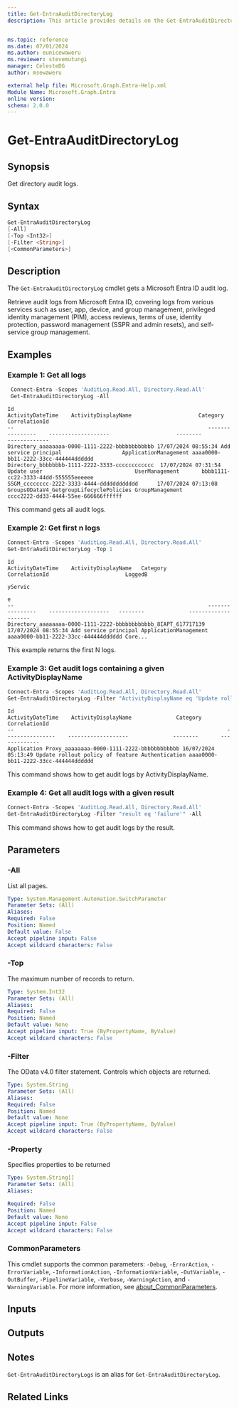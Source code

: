 ```yaml
---
title: Get-EntraAuditDirectoryLog
description: This article provides details on the Get-EntraAuditDirectoryLog command.


ms.topic: reference
ms.date: 07/01/2024
ms.author: eunicewaweru
ms.reviewer: stevemutungi
manager: CelesteDG
author: msewaweru

external help file: Microsoft.Graph.Entra-Help.xml
Module Name: Microsoft.Graph.Entra
online version:
schema: 2.0.0
---
```


# Get-EntraAuditDirectoryLog

## Synopsis

Get directory audit logs.

## Syntax

```powershell
Get-EntraAuditDirectoryLog 
[-All] 
[-Top <Int32>] 
[-Filter <String>] 
[<CommonParameters>]
```

## Description

The `Get-EntraAuditDirectoryLog` cmdlet gets a Microsoft Entra ID audit log.

Retrieve audit logs from Microsoft Entra ID, covering logs from various services such as user, app, device, and group management, privileged identity management (PIM), access reviews, terms of use, identity protection, password management (SSPR and admin resets), and self-service group management.

## Examples

### Example 1: Get all logs

```powershell
 Connect-Entra -Scopes 'AuditLog.Read.All, Directory.Read.All'
 Get-EntraAuditDirectoryLog -All  
```

```Output
Id                                                             ActivityDateTime    ActivityDisplayName                     Category              CorrelationId
--                                                             ----------------    -------------------                     --------              -------------
Directory_aaaaaaaa-0000-1111-2222-bbbbbbbbbbbb 17/07/2024 08:55:34 Add service principal                   ApplicationManagement aaaa0000-bb11-2222-33cc-444444dddddd
Directory_bbbbbbbb-1111-2222-3333-cccccccccccc  17/07/2024 07:31:54 Update user                             UserManagement       bbbb1111-cc22-3333-44dd-555555eeeeee
SSGM_cccccccc-2222-3333-4444-dddddddddddd      17/07/2024 07:13:08 GroupsODataV4_GetgroupLifecyclePolicies GroupManagement       cccc2222-dd33-4444-55ee-666666ffffff

```

This command gets all audit logs.

### Example 2: Get first n logs

```powershell
Connect-Entra -Scopes 'AuditLog.Read.All, Directory.Read.All'
Get-EntraAuditDirectoryLog -Top 1
```

```Output
Id                                                             ActivityDateTime    ActivityDisplayName   Category              CorrelationId                        LoggedB
                                                                                                                                                                    yServic
                                                                                                                                                                    e
--                                                             ----------------    -------------------   --------              -------------                        -------
Directory_aaaaaaaa-0000-1111-2222-bbbbbbbbbbbb_8IAPT_617717139 17/07/2024 08:55:34 Add service principal ApplicationManagement aaaa0000-bb11-2222-33cc-444444dddddd Core...

```

This example returns the first N logs.

### Example 3: Get audit logs containing a given ActivityDisplayName

```powershell
Connect-Entra -Scopes 'AuditLog.Read.All, Directory.Read.All'
Get-EntraAuditDirectoryLog -Filter "ActivityDisplayName eq 'Update rollout policy of feature'" -Top 1
```

```Output
Id                                                                   ActivityDateTime    ActivityDisplayName              Category       CorrelationId
--                                                                   ----------------    -------------------              --------       -------------
Application Proxy_aaaaaaaa-0000-1111-2222-bbbbbbbbbbbb 16/07/2024 05:13:49 Update rollout policy of feature Authentication aaaa0000-bb11-2222-33cc-444444dddddd
```

This command shows how to get audit logs by ActivityDisplayName.

### Example 4: Get all audit logs with a given result

```powershell
Connect-Entra -Scopes 'AuditLog.Read.All, Directory.Read.All'
Get-EntraAuditDirectoryLog -Filter "result eq 'failure'" -All
```

This command shows how to get audit logs by the result.

## Parameters

### -All

List all pages.

```yaml
Type: System.Management.Automation.SwitchParameter
Parameter Sets: (All)
Aliases:
Required: False
Position: Named
Default value: False
Accept pipeline input: False
Accept wildcard characters: False
```

### -Top

The maximum number of records to return.

```yaml
Type: System.Int32
Parameter Sets: (All)
Aliases:
Required: False
Position: Named
Default value: None
Accept pipeline input: True (ByPropertyName, ByValue)
Accept wildcard characters: False
```

### -Filter

The OData v4.0 filter statement.
Controls which objects are returned.

```yaml
Type: System.String
Parameter Sets: (All)
Aliases:
Required: False
Position: Named
Default value: None
Accept pipeline input: True (ByPropertyName, ByValue)
Accept wildcard characters: False
```

### -Property

Specifies properties to be returned

```yaml
Type: System.String[]
Parameter Sets: (All)
Aliases:

Required: False
Position: Named
Default value: None
Accept pipeline input: False
Accept wildcard characters: False
```

### CommonParameters

This cmdlet supports the common parameters: `-Debug`, `-ErrorAction`, `-ErrorVariable`, `-InformationAction`, `-InformationVariable`, `-OutVariable`, `-OutBuffer`, `-PipelineVariable`, `-Verbose`, `-WarningAction`, and `-WarningVariable`. For more information, see [about_CommonParameters](https://go.microsoft.com/fwlink/?LinkID=113216).

## Inputs

## Outputs

## Notes

`Get-EntraAuditDirectoryLogs` is an alias for `Get-EntraAuditDirectoryLog`.

## Related Links
